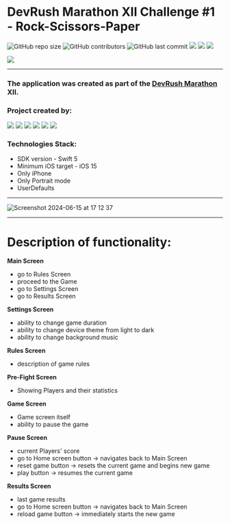 # DevRush Marathon XII Challenge #1 - Rock-Scissors-Paper
![GitHub repo size](https://img.shields.io/github/repo-size/Qewhouse/EpicRPS)  ![GitHub contributors](https://img.shields.io/github/contributors/Qewhouse/EpicRPS)   ![GitHub last commit](https://img.shields.io/github/last-commit/Qewhouse/EpicRPS) ![][ios] ![][swift] ![][uikit]

![](https://github.com/Qewhouse/EpicRPS/blob/develop/banner.gif)

---

### The application was created as part of the <a href="https://t.me/devrush_community/13663">DevRush Marathon</a> XII.

### Project created by:
<p align="left"> 
<a href="https://github.com/Qewhouse">
<img src="https://img.shields.io/badge/Qewhouse (TeamLead)-blue"/></a>
<a href="https://github.com/STASART">
<img src="https://img.shields.io/badge/STASART-red"/></a>
<a href="https://github.com/nurishok">
<img src="https://img.shields.io/badge/nurishok-green"/></a>
<a href="https://github.com/ValentinaPopovaA">
<img src="https://img.shields.io/badge/ValentinaPopovaA-cyan"/></a>
<a href="https://github.com/MaksimIsAvailable">
<img src="https://img.shields.io/badge/MaksimIsAvailable-yellow"/></a>
<a href="https://github.com/Otarkush">
<img src="https://img.shields.io/badge/Otarkush-purple"/></a>

</p>

### Technologies Stack:
* SDK version - Swift 5
* Minimum iOS target - iOS 15
* Only iPhone
* Only Portrait mode
* UserDefaults

---
![Screenshot 2024-06-15 at 17 12 37](https://github.com/Qewhouse/EpicRPS/assets/31271156/b9a1d91a-1af9-4d97-b7f5-4e22c483be42)


---
# Description of functionality:
**Main Screen**
* go to Rules Screen
* proceed to the Game
* go to Settings Screen
* go to Results Screen

**Settings Screen**
* ability to change game duration
* ability to change device theme from light to dark
* ability to change background music

**Rules Screen**
* description of game rules

**Pre-Fight Screen**
* Showing Players and their statistics

**Game Screen**
* Game screen itself
* ability to pause the game

**Pause Screen**
* current Players' score
* go to Home screen button -> navigates back to Main Screen
* reset game button -> resets the current game and begins new game
* play button -> resumes the current game

**Results Screen**
* last game results
* go to Home screen button -> navigates back to Main Screen
* reload game button -> immediately starts the new game

[ios]: https://img.shields.io/badge/iOS-15.0-critical
[swift]: https://img.shields.io/badge/-Swift-9cf
[uikit]: https://img.shields.io/badge/-UIKit-blue
